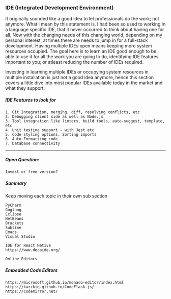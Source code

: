 ### IDE \(Integrated Development Environment\)

It originally sounded like a good idea to let professionals do the work; not anymore. What I mean by this statement is, I had been so used to working in a language specific IDE, that it never occurred to think about having one for all. Now with the changing needs of this changing world, depending on my personal interest, at times there are needs to jump in for a full-stack development. Having multiple IDEs open means keeping more system resources occupied. The goal here is to learn an IDE good enough to be able to use it for all the work you are going to do, identifying IDE features important to you; or atleast reducing the number of IDEs required.

Investing in learning multiple IDEs or occupying system resources in multiple installation is just not a good idea anymore, hence this section covers a little dive into most popular IDEs available today in the market and what they support.

##### IDE Features to look for

```
1. Git Integration, merging, diff, resolving conflicts, etc
2. Debugging client side as well as Node.js
3. Tool integration like linters, build tools, auto-suggest, template, etc
4. Unit testing support - with Jest etc
5. Code styling options, Sorting imports
6. Auto-Formatting code
7. Database connectivity
```

---

##### Open Question:

```
Invest or free version?
```

##### Summary

Keep moving each topic in their own sub section

```
PyCharm
Goglang
Eclipse
NetBeans
Brackets
Sublime
Emacs
Visual Studio

IDE for React Native
https://www.decoide.org/

Online Editors
```

##### Embedded Code Editors

```
https://microsoft.github.io/monaco-editor/index.html
https://kazzkiq.github.io/CodeFlask.js/
https://codemirror.net/
```



